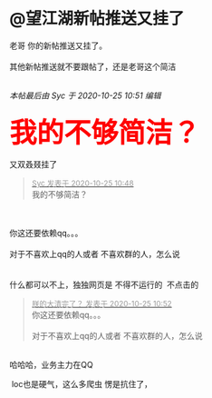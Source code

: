 # @望江湖新帖推送又挂了


老哥 你的新帖推送又挂了。<br />
<br />
其他新帖推送就不要跟帖了，还是老哥这个简洁 <br />
<br />


<i class="pstatus"> 本帖最后由 Syc 于 2020-10-25 10:51 编辑 </i><br />
<br />
<font size="7"><font color="Red"><strong>我的不够简洁？</strong></font></font><br />
<img id="aimg_GQ4AQ" onclick="zoom(this, this.src, 0, 0, 0)" class="zoom" src="https://pan.iqiyi.com/file/feedback_image/u4k9yP7225ZRTJzs7XDDP5o79EDI5nRWejXfefjrlc4xm1Mu9rBcxTLmzjtcpBtemwQ6saQ1m76X10VJ_g2yNg.jpg" onmouseover="img_onmouseoverfunc(this)" onload="thumbImg(this)" border="0" alt="" /><br />
<img id="aimg_EfyVy" onclick="zoom(this, this.src, 0, 0, 0)" class="zoom" src="http://sf3-ttcdn-tos.pstatp.com/img/tos-cn-i-0000/7d86f45aff5e40209cac9270e0b88f96~noop.image" onmouseover="img_onmouseoverfunc(this)" onload="thumbImg(this)" border="0" alt="" /><img id="aimg_Fy2c9" onclick="zoom(this, this.src, 0, 0, 0)" class="zoom" src="https://cdn.jsdelivr.net/gh/hishis/forum-master/public/images/patch.gif" onmouseover="img_onmouseoverfunc(this)" onload="thumbImg(this)" border="0" alt="" />

又双叒叕挂了

<div class="quote"><blockquote><font size="2"><a href="https://www.hostloc.com/forum.php?mod=redirect&amp;goto=findpost&amp;pid=9349006&amp;ptid=758210" target="_blank"><font color="#999999">Syc 发表于 2020-10-25 10:48</font></a></font><br />
我的不够简洁？</blockquote></div><br />
<br />
你这还要依赖qq。。。<br />
<br />
对于不喜欢上qq的人或者 不喜欢群的人，怎么说<br />
<br />
<br />
什么都可以不上，独独网页是 不得不运行的&nbsp;&nbsp;不点击的

<div class="quote"><blockquote><font size="2"><a href="https://www.hostloc.com/forum.php?mod=redirect&amp;goto=findpost&amp;pid=9349020&amp;ptid=758210" target="_blank"><font color="#999999">朕的大清完了？ 发表于 2020-10-25 10:52</font></a></font><br />
你这还要依赖qq。。。<br />
<br />
对于不喜欢上qq的人或者 不喜欢群的人，怎么说</blockquote></div><br />
哈哈哈，业务主力在QQ<img id="aimg_x8ImZ" onclick="zoom(this, this.src, 0, 0, 0)" class="zoom" src="https://cdn.jsdelivr.net/gh/hishis/forum-master/public/images/patch.gif" onmouseover="img_onmouseoverfunc(this)" onload="thumbImg(this)" border="0" alt="" />

<img src="static/image/smiley/default/lol.gif" smilieid="12" border="0" alt="" /> loc也是硬气，这么多爬虫 愣是抗住了，
